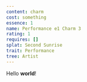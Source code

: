 ```yaml
---
content: charm
cost: something
essence: 1
name: Performance e1 Charm 3
rating: 1
requires: []
splat: Second Sunrise
trait: Performance
tree: Artist
---
```


Hello **world**!
